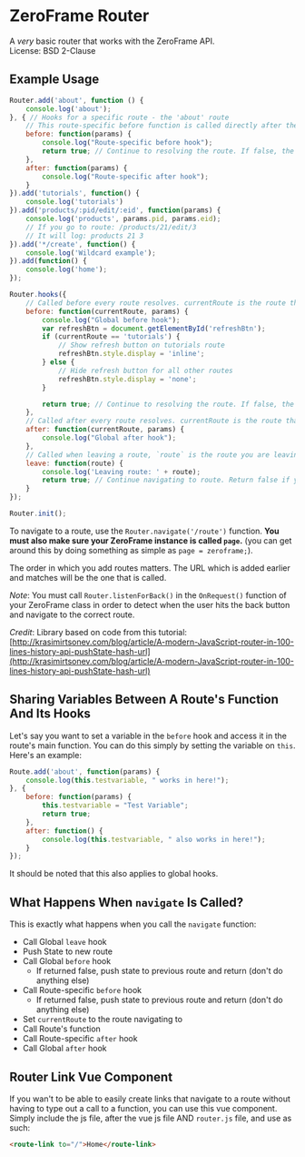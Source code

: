 # ZeroFrame Router
A *very* basic router that works with the ZeroFrame API.<br>
License: BSD 2-Clause

## Example Usage
```javascript
Router.add('about', function () {
    console.log('about');
}, { // Hooks for a specific route - the 'about' route
    // This route-specific before function is called directly after the global before function (passed in with the Router.hooks function)
    before: function(params) {
        console.log("Route-specific before hook");
        return true; // Continue to resolving the route. If false, the route doesn't resolve.
    },
    after: function(params) {
        console.log("Route-specific after hook");
    }
}).add('tutorials', function() {
    console.log('tutorials')
}).add('products/:pid/edit/:eid', function(params) {
    console.log('products', params.pid, params.eid);
    // If you go to route: /products/21/edit/3
    // It will log: products 21 3
}).add('*/create', function() {
    console.log('Wildcard example');
}).add(function() {
    console.log('home');
});

Router.hooks({
    // Called before every route resolves. currentRoute is the route that will be resolved (if you return true).
    before: function(currentRoute, params) {
        console.log("Global before hook");
        var refreshBtn = document.getElementById('refreshBtn');
        if (currentRoute == 'tutorials') {
            // Show refresh button on tutorials route
            refreshBtn.style.display = 'inline';
        } else {
            // Hide refresh button for all other routes
            refreshBtn.style.display = 'none';
        }

        return true; // Continue to resolving the route. If false, the route doesn't resolve.
    },
    // Called after every route resolves. currentRoute is the route that just resolved.
    after: function(currentRoute, params) {
        console.log("Global after hook");
    },
    // Called when leaving a route, `route` is the route you are leaving.
    leave: function(route) {
        console.log('Leaving route: ' + route);
        return true; // Continue navigating to route. Return false if you don't want to continue with leaving the route.
    }
});

Router.init();
```

To navigate to a route, use the `Router.navigate('/route')` function. **You must also make sure your ZeroFrame instance is called `page`.** (you can get around this by doing something as simple as `page = zeroframe;`).

The order in which you add routes matters. The URL which is added earlier and matches will be the one that is called.

*Note*: You must call `Router.listenForBack()` in the `OnRequest()` function of your ZeroFrame class in order to detect when the user hits the back button and navigate to the correct route.


*Credit*: Library based on code from this tutorial: [http://krasimirtsonev.com/blog/article/A-modern-JavaScript-router-in-100-lines-history-api-pushState-hash-url](http://krasimirtsonev.com/blog/article/A-modern-JavaScript-router-in-100-lines-history-api-pushState-hash-url)

## Sharing Variables Between A Route's Function And Its Hooks
Let's say you want to set a variable in the `before` hook and access it in the route's main function. You can do this simply by setting the variable on `this`. Here's an example:

```javascript
Route.add('about', function(params) {
    console.log(this.testvariable, " works in here!");
}, {
    before: function(params) {
        this.testvariable = "Test Variable";
        return true;
    },
    after: function() {
        console.log(this.testvariable, " also works in here!");
    }
});
```

It should be noted that this also applies to global hooks.

## What Happens When `navigate` Is Called?
This is exactly what happens when you call the `navigate` function:
* Call Global `leave` hook
* Push State to new route
* Call Global `before` hook
  - If returned false, push state to previous route and return (don't do anything else)
* Call Route-specific `before` hook
  - If returned false, push state to previous route and return (don't do anything else)
* Set `currentRoute` to the route navigating to
* Call Route's function
* Call Route-specific `after` hook
* Call Global `after` hook

## Router Link Vue Component
If you wan't to be able to easily create links that navigate to a route without having to type out a call to a function, you can use this vue component. Simply include the js file, after the vue js file AND `router.js` file, and use as such:

```html
<route-link to="/">Home</route-link>
```
